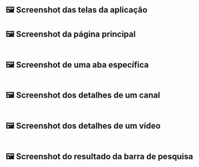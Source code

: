 ## 🖼 Screenshot das telas da aplicação 

## 🖼 Screenshot da página principal
<img src="https://user-images.githubusercontent.com/88854028/191814643-3b1a6535-41ac-472c-b2cd-443fb4301ae8.png" alt="">

## 🖼 Screenshot de uma aba específica
<img src="https://user-images.githubusercontent.com/88854028/191814825-28c0fa65-f4a8-4ce6-b0f0-a5608ad60f29.png" alt="">

## 🖼 Screenshot dos detalhes de um canal
<img src="https://user-images.githubusercontent.com/88854028/191814872-a2807e0f-fb44-4771-a199-387a62111cb6.png" alt="">

## 🖼 Screenshot dos detalhes de um vídeo
<img src="https://user-images.githubusercontent.com/88854028/191814893-b0c7101d-f3d2-4382-a048-2beaf576c740.png" alt="">

## 🖼 Screenshot do resultado da barra de pesquisa
<img src="https://user-images.githubusercontent.com/88854028/191814980-b457ea65-aa2d-4dee-a5de-80b9ca04c722.png" alt="">

